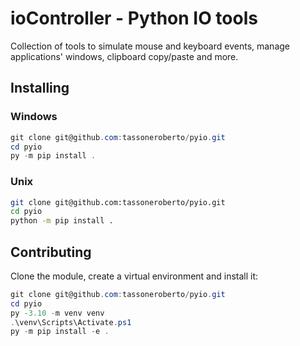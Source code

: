 # ioController - Python IO tools

Collection of tools to simulate mouse and keyboard events, manage applications' windows, clipboard copy/paste and more.

## Installing

### Windows

```powershell
git clone git@github.com:tassoneroberto/pyio.git
cd pyio
py -m pip install .
```

### Unix

```bash
git clone git@github.com:tassoneroberto/pyio.git
cd pyio
python -m pip install .
```

## Contributing

Clone the module, create a virtual environment and install it:

```powershell
git clone git@github.com:tassoneroberto/pyio.git
cd pyio
py -3.10 -m venv venv
.\venv\Scripts\Activate.ps1
py -m pip install -e .
```
